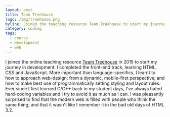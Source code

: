 ```yaml
---
layout: post
title: Team Treehouse
logo: /img/treehouse.png
byline: Joined the teaching resource Team Treehouse to start my journey in development.
category: coding
tags:
  - course
  - development
  - web
---
```


I joined the online teaching resource [Team Treehouse](http://www.teamtreehouse.com) in 2015 to start my journey in development.
I completed the front-end track, learning HTML, CSS and JavaScript. More important than language-specifics, I learnt to how to approach web-design: from a dynamic,
mobile-first perspective; and how to make best use of programmatically setting styling and layout rules.
Ever since I first learned C/C++ back in my student days, I've always hated hard-coding variables and I try to avoid it as much as I can. I was pleasantly surprised to find that the modern web is filled with people who think the same thing, and that it wasn't like I remember it in the bad old days of HTML 3.2.
